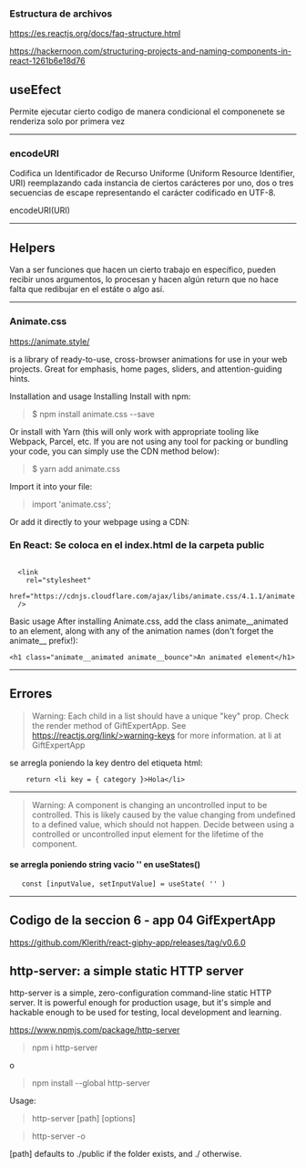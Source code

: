 
### Estructura de archivos

https://es.reactjs.org/docs/faq-structure.html

https://hackernoon.com/structuring-projects-and-naming-components-in-react-1261b6e18d76



## useEfect

Permite ejecutar cierto codigo de manera condicional
el componenete se renderiza solo por primera vez


***

### encodeURI

Codifica un Identificador de Recurso Uniforme (Uniform Resource Identifier, URI) reemplazando cada instancia de ciertos carácteres por uno, dos o tres secuencias de escape representando el carácter codificado en UTF-8.

encodeURI(URI) 

***

## Helpers

Van a ser funciones que hacen un cierto trabajo en específico, pueden recibir unos argumentos, lo procesan y hacen algún return que no hace falta que redibujar en el estáte o algo así.

***


### Animate.css 

https://animate.style/

is a library of ready-to-use, cross-browser animations for use in your web projects. Great for emphasis, home pages, sliders, and attention-guiding hints.


Installation and usage
Installing
Install with npm:

>$ npm install animate.css --save

Or install with Yarn (this will only work with appropriate tooling like Webpack, Parcel, etc. If you are not using any tool for packing or bundling your code, you can simply use the CDN method below):

>$ yarn add animate.css

Import it into your file:
>import 'animate.css';


Or add it directly to your webpage using a CDN:

### En React: Se coloca en el index.html de la carpeta public
```

  <link
    rel="stylesheet"
    href="https://cdnjs.cloudflare.com/ajax/libs/animate.css/4.1.1/animate.min.css"
  />

```
Basic usage
After installing Animate.css, add the class animate__animated to an element, along with any of the animation names (don't forget the animate__ prefix!):
```
<h1 class="animate__animated animate__bounce">An animated element</h1>
```



***




## Errores

>Warning: Each child in a list should have a unique "key" prop.
>Check the render method of GiftExpertApp. See https://reactjs.org/link/>warning-keys for more information.
>    at li
>    at GiftExpertApp

se arregla poniendo la key dentro del etiqueta html:

```
    return <li key = { category }>Hola</li>

```

***

>Warning: A component is changing an uncontrolled input to be controlled. This is likely caused by the value changing from undefined to a defined value, which should not happen. Decide between using a controlled or uncontrolled input element for the lifetime of the component.

#### se arregla poniendo string vacio '' en useStates()

```
   const [inputValue, setInputValue] = useState( '' )

```

***
## Codigo de la seccion 6 - app 04 GifExpertApp
https://github.com/Klerith/react-giphy-app/releases/tag/v0.6.0


## http-server: a simple static HTTP server

http-server is a simple, zero-configuration command-line static HTTP server. It is powerful enough for production usage, but it's simple and hackable enough to be used for testing, local development and learning.

https://www.npmjs.com/package/http-server

> npm i http-server

o

> npm install --global http-server

Usage:

> http-server [path] [options]

> http-server -o


[path] defaults to ./public if the folder exists, and ./ otherwise.